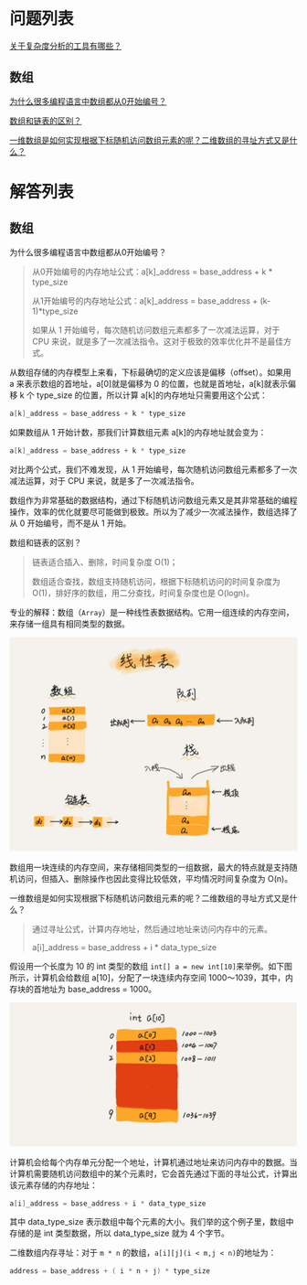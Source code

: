 # 问题列表

[关于复杂度分析的工具有哪些？](#complexity)

## 数组

[为什么很多编程语言中数组都从0开始编号？](#array_index)

[数组和链表的区别？](#array_list)

[一维数组是如何实现根据下标随机访问数组元素的呢？二维数组的寻址方式又是什么？](#array_random)



# 解答列表

## 数组

<span id="array_index">为什么很多编程语言中数组都从0开始编号？</span>

> 从0开始编号的内存地址公式：a[k]_address = base_address + k * type_size
>
> 从1开始编号的内存地址公式：a[k]_address = base_address + (k-1)*type_size 
>
> 如果从 1 开始编号，每次随机访问数组元素都多了一次减法运算，对于 CPU 来说，就是多了一次减法指令。这对于极致的效率优化并不是最佳方式。

从数组存储的内存模型上来看，下标最确切的定义应该是偏移（offset）。如果用 a 来表示数组的首地址，a[0]就是偏移为 0 的位置，也就是首地址，a[k]就表示偏移 k 个 type_size 的位置，所以计算 a[k]的内存地址只需要用这个公式：

```go
a[k]_address = base_address + k * type_size
```

如果数组从 1 开始计数，那我们计算数组元素 a[k]的内存地址就会变为：

```go
a[k]_address = base_address + k * type_size
```

对比两个公式，我们不难发现，从 1 开始编号，每次随机访问数组元素都多了一次减法运算，对于 CPU 来说，就是多了一次减法指令。

数组作为非常基础的数据结构，通过下标随机访问数组元素又是其非常基础的编程操作，效率的优化就要尽可能做到极致。所以为了减少一次减法操作，数组选择了从 0 开始编号，而不是从 1 开始。

<span id="array_list">数组和链表的区别？</span>

> 链表适合插入、删除，时间复杂度 O(1)；
>
> 数组适合查找，数组支持随机访问，根据下标随机访问的时间复杂度为 O(1)，排好序的数组，用二分查找，时间复杂度也是 O(logn)。

专业的解释：数组（`Array`）是一种线性表数据结构。它用一组连续的内存空间，来存储一组具有相同类型的数据。

<img src="./Algorithm.assets/image-20211127220810368.png" alt="image-20211127220810368" style="zoom:50%;" />

数组用一块连续的内存空间，来存储相同类型的一组数据，最大的特点就是支持随机访问，但插入、删除操作也因此变得比较低效，平均情况时间复杂度为 O(n)。



<span id="array_random">一维数组是如何实现根据下标随机访问数组元素的呢？二维数组的寻址方式又是什么？</span>

> 通过寻址公式，计算内存地址，然后通过地址来访问内存中的元素。
>
> a[i]_address = base_address + i * data_type_size

假设用一个长度为 10 的 int 类型的数组 `int[] a = new int[10]`来举例。如下图所示，计算机会给数组 a[10]，分配了一块连续内存空间 1000～1039，其中，内存块的首地址为 base_address = 1000。

<img src="./Algorithm.assets/image-20211127221129690.png" alt="image-20211127221129690" style="zoom:50%;" />

计算机会给每个内存单元分配一个地址，计算机通过地址来访问内存中的数据。当计算机需要随机访问数组中的某个元素时，它会首先通过下面的寻址公式，计算出该元素存储的内存地址：

```go
a[i]_address = base_address + i * data_type_size
```

其中 data_type_size 表示数组中每个元素的大小。我们举的这个例子里，数组中存储的是 int 类型数据，所以 data_type_size 就为 4 个字节。

二维数组内存寻址：对于 `m * n` 的数组，`a[i][j](i < m,j < n)`的地址为：

```go
address = base_address + ( i * n + j) * type_size
```


